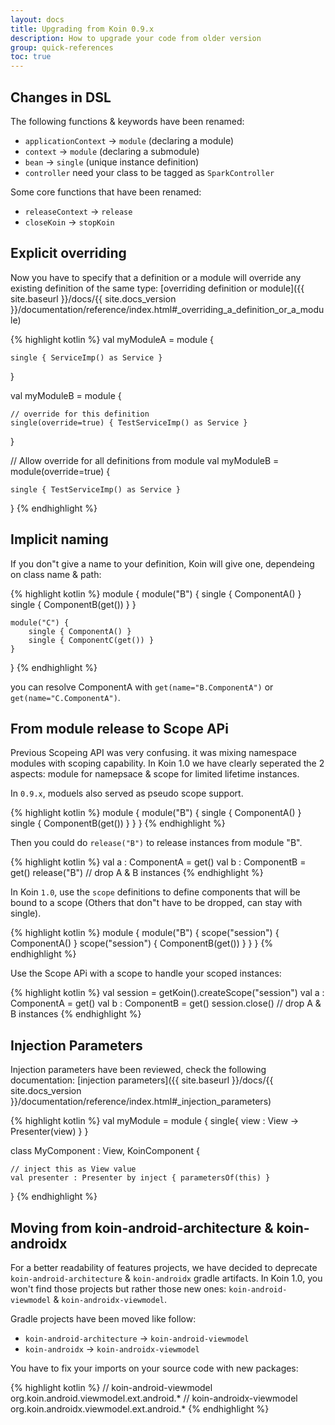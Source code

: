 ```yaml
---
layout: docs
title: Upgrading from Koin 0.9.x
description: How to upgrade your code from older version
group: quick-references
toc: true
---
```


## Changes in DSL

The following functions & keywords have been renamed:

* `applicationContext` -> `module` (declaring a module)
* `context` -> `module` (declaring a submodule)
* `bean` -> `single` (unique instance definition)
* `controller` need your class to be tagged as `SparkController`

Some core functions that have been renamed:
- `releaseContext` -> `release`
- `closeKoin` -> `stopKoin`

## Explicit overriding

Now you have to specify that a definition or a module will override any existing definition of the same type: [overriding definition or module]({{ site.baseurl }}/docs/{{ site.docs_version }}/documentation/reference/index.html#_overriding_a_definition_or_a_module)

{% highlight kotlin %}
val myModuleA = module {

    single { ServiceImp() as Service }
}

val myModuleB = module {

    // override for this definition
    single(override=true) { TestServiceImp() as Service }
}

// Allow override for all definitions from module
val myModuleB = module(override=true) {

    single { TestServiceImp() as Service }
}
{% endhighlight %}

## Implicit naming

If you don"t give a name to your definition, Koin will give one, dependeing on class name & path:

{% highlight kotlin %}
module {
    module("B") {
        single { ComponentA() }
        single { ComponentB(get()) }
    }

    module("C") {
        single { ComponentA() }
        single { ComponentC(get()) }
    }
}
{% endhighlight %}

you can resolve ComponentA with `get(name="B.ComponentA")` or `get(name="C.ComponentA")`.


## From module release to Scope APi 

Previous Scopeing API was very confusing. it was mixing namespace modules with scoping capability. In Koin 1.0 we have clearly seperated the 2 aspects: module for namepsace & scope for limited lifetime instances. 

In `0.9.x`, moduels also served as pseudo scope support. 

{% highlight kotlin %}
module {
    module("B") {
        single { ComponentA() }
        single { ComponentB(get()) }
    }
}
{% endhighlight %}

Then you could do `release("B")` to release instances from module "B".

{% highlight kotlin %}
val a : ComponentA = get()
val b : ComponentB = get()
release("B") // drop A & B instances
{% endhighlight %}

In Koin `1.0`, use the `scope` definitions to define components that will be bound to a scope (Others that don"t have to be dropped, can stay with single).

{% highlight kotlin %}
module {
    module("B") {
        scope("session") { ComponentA() }
        scope("session") { ComponentB(get()) }
    }
}
{% endhighlight %}

Use the Scope APi with a scope to handle your scoped instances:

{% highlight kotlin %}
val session = getKoin().createScope("session")
val a : ComponentA = get()
val b : ComponentB = get()
session.close() // drop A & B instances
{% endhighlight %}

## Injection Parameters 

Injection parameters have been reviewed, check the following documentation: [injection parameters]({{ site.baseurl }}/docs/{{ site.docs_version }}/documentation/reference/index.html#_injection_parameters) 

{% highlight kotlin %}
val myModule = module {
    single{ view : View -> Presenter(view) }
}

class MyComponent : View, KoinComponent {

    // inject this as View value
    val presenter : Presenter by inject { parametersOf(this) }
}
{% endhighlight %}

## Moving from koin-android-architecture & koin-androidx

For a better readability of features projects, we have decided to deprecate `koin-android-architecture` & `koin-androidx` gradle artifacts. In Koin 1.0, you won't find those projects but rather those new ones: `koin-android-viewmodel` & `koin-androidx-viewmodel`.

Gradle projects have been moved like follow:
- `koin-android-architecture` -> `koin-android-viewmodel`
- `koin-androidx` -> `koin-androidx-viewmodel`

You have to fix your imports on your source code with new packages:

{% highlight kotlin %}
// koin-android-viewmodel
org.koin.android.viewmodel.ext.android.*
// koin-androidx-viewmodel
org.koin.androidx.viewmodel.ext.android.*
{% endhighlight %}
